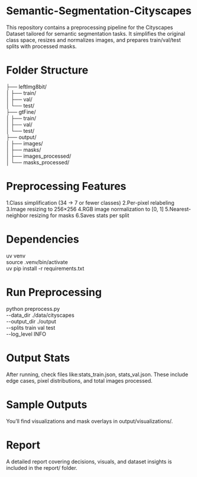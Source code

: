 # Semantic-Segmentation-Cityscapes
This repository contains a preprocessing pipeline for the Cityscapes Dataset tailored for semantic segmentation tasks. It simplifies the original class space, resizes and normalizes images, and prepares train/val/test splits with processed masks.
# Folder Structure
├── leftImg8bit/                
│   ├── train/ \
│   ├── val/ \
│   └── test/ \
├── gtFine/                   
│   ├── train/ \
│   ├── val/ \
│   └── test/ \
├── output/ \
│   ├── images/                 
│   ├── masks/                  
│   ├── images_processed/        
│   └── masks_processed/        
# Preprocessing Features
1.Class simplification (34 → 7 or fewer classes)
2.Per-pixel relabeling 
3.Image resizing to 256×256
4.RGB image normalization to [0, 1]
5.Nearest-neighbor resizing for masks
6.Saves stats per split
# Dependencies
uv venv \
source .venv/bin/activate \
uv pip install -r requirements.txt
# Run Preprocessing
python preprocess.py \
    --data_dir ./data/cityscapes \
    --output_dir ./output \
    --splits train val test \
    --log_level INFO
# Output Stats
After running, check files like:stats_train.json, stats_val.json. These include edge cases, pixel distributions, and total images processed.
# Sample Outputs
You’ll find visualizations and mask overlays in output/visualizations/.
# Report
A detailed report covering decisions, visuals, and dataset insights is included in the report/ folder.
